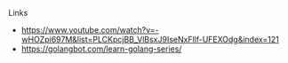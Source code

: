 Links

-   https://www.youtube.com/watch?v=-wHOZpi697M&list=PLCKpcjBB_VlBsxJ9IseNxFllf-UFEXOdg&index=121
-   https://golangbot.com/learn-golang-series/
